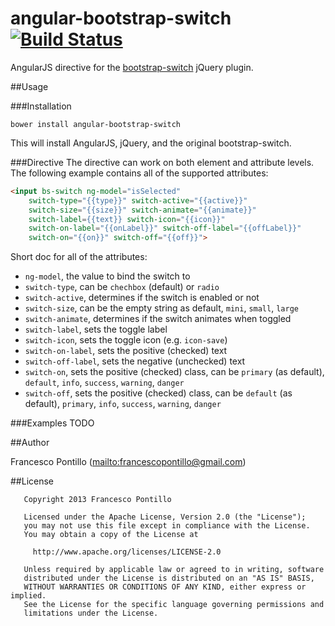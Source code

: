 
angular-bootstrap-switch [![Build Status](https://travis-ci.org/frapontillo/angular-bootstrap-switch.png)](https://travis-ci.org/frapontillo/angular-bootstrap-switch)
========================

AngularJS directive for the [bootstrap-switch](https://github.com/nostalgiaz/bootstrap-switch) jQuery plugin.

##Usage

###Installation
```shell
bower install angular-bootstrap-switch
```

This will install AngularJS, jQuery, and the original bootstrap-switch.

###Directive
The directive can work on both element and attribute levels. The following example contains all of the supported attributes:

```html
<input bs-switch ng-model="isSelected" 
	switch-type="{{type}}" switch-active="{{active}}"
	switch-size="{{size}}" switch-animate="{{animate}}"
	switch-label={{text}} switch-icon="{{icon}}"
	switch-on-label="{{onLabel}}" switch-off-label="{{offLabel}}"
	switch-on="{{on}}" switch-off="{{off}}">
```

Short doc for all of the attributes:

* `ng-model`, the value to bind the switch to
* `switch-type`, can be `chechbox` (default) or `radio`
* `switch-active`, determines if the switch is enabled or not
* `switch-size`, can be the empty string as default, `mini`, `small`, `large`
* `switch-animate`, determines if the switch animates when toggled
* `switch-label`, sets the toggle label
* `switch-icon`, sets the toggle icon (e.g. `icon-save`)
* `switch-on-label`, sets the positive (checked) text
* `switch-off-label`, sets the negative (unchecked) text
* `switch-on`, sets the positive (checked) class, can be `primary` (as default), `default`, `info`, `success`, `warning`, `danger`
* `switch-off`, sets the positive (checked) class, can be `default` (as default), `primary`, `info`, `success`, `warning`, `danger`

###Examples
TODO

##Author

Francesco Pontillo (<mailto:francescopontillo@gmail.com>)

##License

```
   Copyright 2013 Francesco Pontillo

   Licensed under the Apache License, Version 2.0 (the "License");
   you may not use this file except in compliance with the License.
   You may obtain a copy of the License at

     http://www.apache.org/licenses/LICENSE-2.0

   Unless required by applicable law or agreed to in writing, software
   distributed under the License is distributed on an "AS IS" BASIS,
   WITHOUT WARRANTIES OR CONDITIONS OF ANY KIND, either express or implied.
   See the License for the specific language governing permissions and
   limitations under the License.

```